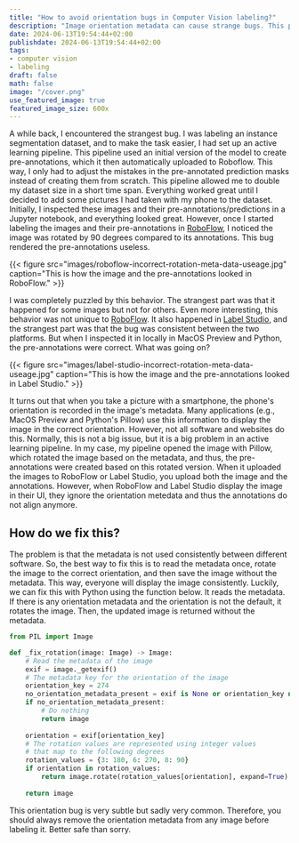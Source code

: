 ```yaml
---
title: "How to avoid orientation bugs in Computer Vision labeling?"
description: "Image orientation metadata can cause strange bugs. This post teaches you how to identify these bugs and how to fix them."
date: 2024-06-13T19:54:44+02:00
publishdate: 2024-06-13T19:54:44+02:00
tags:
- computer vision
- labeling
draft: false
math: false
image: "/cover.png"
use_featured_image: true
featured_image_size: 600x
---
```


A while back, I encountered the strangest bug.
I was labeling an instance segmentation dataset, and to make the task easier, I had set up an active learning pipeline.
This pipeline used an initial version of the model to create pre-annotations, which it then automatically uploaded to Roboflow.
This way, I only had to adjust the mistakes in the pre-annotated prediction masks instead of creating them from scratch.
This pipeline allowed me to double my dataset size in a short time span.
Everything worked great until I decided to add some pictures I had taken with my phone to the dataset.
Initially, I inspected these images and their pre-annotations/predictions in a Jupyter notebook, and everything looked great.
However, once I started labeling the images and their pre-annotations in [RoboFlow](https://roboflow.com/), I noticed the image was rotated by 90 degrees compared to its annotations.
This bug rendered the pre-annotations useless.

{{< figure src="images/roboflow-incorrect-rotation-meta-data-useage.jpg" caption="This is how the image and the pre-annotations looked in RoboFlow." >}}

I was completely puzzled by this behavior.
The strangest part was that it happened for some images but not for others.
Even more interesting, this behavior was not unique to [RoboFlow](https://roboflow.com/).
It also happened in [Label Studio](https://labelstud.io/), and the strangest part was that the bug was consistent between the two platforms.
But when I inspected it in locally in MacOS Preview and Python, the pre-annotations were correct.
What was going on?

{{< figure src="images/label-studio-incorrect-rotation-meta-data-useage.jpg" caption="This is how the image and the pre-annotations looked in Label Studio." >}}

It turns out that when you take a picture with a smartphone, the phone's orientation is recorded in the image's metadata.
Many applications (e.g., MacOS Preview and Python's Pillow) use this information to display the image in the correct orientation.
However, not all software and websites do this.
Normally, this is not a big issue, but it is a big problem in an active learning pipeline.
In my case, my pipeline opened the image with Pillow, which rotated the image based on the metadata, and thus, the pre-annotations were created based on this rotated version.
When it uploaded the images to RoboFlow or Label Studio, you upload both the image and the annotations.
However, when RoboFlow and Label Studio display the image in their UI, they ignore the orientation metedata and thus the annotations do not align anymore.

## How do we fix this?

The problem is that the metadata is not used consistently between different software.
So, the best way to fix this is to read the metadata once, rotate the image to the correct orientation, and then save the image without the metadata.
This way, everyone will display the image consistently.
Luckily, we can fix this with Python using the function below.
It reads the metadata.
If there is any orientation metadata and the orientation is not the default, it rotates the image.
Then, the updated image is returned without the metadata.

```python
from PIL import Image

def _fix_rotation(image: Image) -> Image:  
    # Read the metadata of the image
    exif = image._getexif()  
    # The metadata key for the orientation of the image
    orientation_key = 274
    no_orientation_metadata_present = exif is None or orientation_key not in exif
    if no_orientation_metadata_present:
        # Do nothing
        return image
    
    orientation = exif[orientation_key]
    # The rotation values are represented using integer values 
    # that map to the following degrees
    rotation_values = {3: 180, 6: 270, 8: 90}  
    if orientation in rotation_values:  
        return image.rotate(rotation_values[orientation], expand=True)  
  
    return image
```

This orientation bug is very subtle but sadly very common.
Therefore, you should always remove the orientation metadata from any image before labeling it.
Better safe than sorry.
